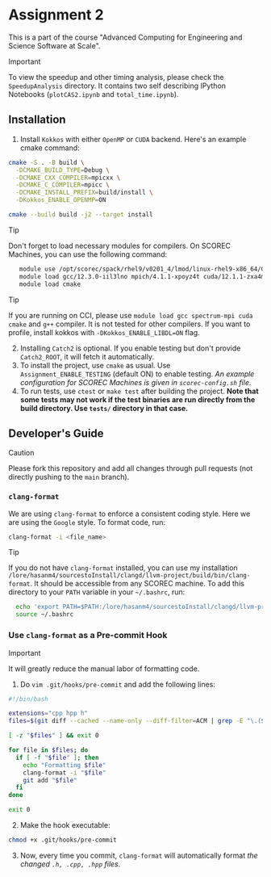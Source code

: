 # Assignment 2
This is a part of the course "Advanced Computing for Engineering and Science Software at Scale".

> [!IMPORTANT]
> To view the speedup and other timing analysis, please check the `SpeedupAnalysis` directory. It contains two self describing IPython Notebooks (`plotCAS2.ipynb` and `total_time.ipynb`).

## Installation
1. Install `Kokkos` with either `OpenMP` or `CUDA` backend. Here's an example cmake command:
```bash
cmake -S . -B build \
  -DCMAKE_BUILD_TYPE=Debug \
  -DCMAKE_CXX_COMPILER=mpicxx \
  -DCMAKE_C_COMPILER=mpicc \
  -DCMAKE_INSTALL_PREFIX=build/install \
  -DKokkos_ENABLE_OPENMP=ON

cmake --build build -j2 --target install
```
> [!TIP]
> Don't forget to load necessary modules for compilers. On SCOREC Machines, you can use the following command:
```bash
   module use /opt/scorec/spack/rhel9/v0201_4/lmod/linux-rhel9-x86_64/Core/
   module load gcc/12.3.0-iil3lno mpich/4.1.1-xpoyz4t cuda/12.1.1-zxa4msk
   module load cmake
```

> [!TIP]
> If you are running on CCI, please use `module load gcc spectrum-mpi cuda cmake` and `g++` compiler. It is not tested for other compilers. If you want to profile, install kokkos with `-DKokkos_ENABLE_LIBDL=ON` flag.

2. Installing `Catch2` is optional. If you enable testing but don't provide `Catch2_ROOT`, it will fetch it automatically.
3. To install the project, use `cmake` as usual. Use `Assignment_ENABLE_TESTING` (default ON) to enable testing. *An example configuration for SCOREC Machines is given in `scorec-config.sh` file.*
4. To run tests, use `ctest` or `make test` after building the project. **Note that some tests may not work if the test binaries are run directly from the build directory. Use `tests/` directory in that case.**


## Developer's Guide
> [!CAUTION]
> Please fork this repository and add all changes through pull requests (not directly pushing to the `main` branch).
### `clang-format`
We are using `clang-format` to enforce a consistent coding style.
Here we are using the `Google` style. To format code, run:
```bash
clang-format -i <file_name>
```
> [!TIP]
> If you do not have `clang-format` installed, you can use my installation `/lore/hasanm4/sourcestoInstall/clangd/llvm-project/build/bin/clang-format`. It should be accessible from any SCOREC machine.
> To add this directory to your `PATH` variable in your `~/.bashrc`, run:
```bash
  echo 'export PATH=$PATH:/lore/hasanm4/sourcestoInstall/clangd/llvm-project/build/bin' >> ~/.bashrc
  source ~/.bashrc
```

### Use `clang-format` as a Pre-commit Hook
> [!IMPORTANT]
> It will greatly reduce the manual labor of formatting code.

1. Do `vim .git/hooks/pre-commit` and add the following lines:
```bash
#!/bin/bash

extensions="cpp hpp h"
files=$(git diff --cached --name-only --diff-filter=ACM | grep -E "\.(${extensions// /|})$")

[ -z "$files" ] && exit 0

for file in $files; do
  if [ -f "$file" ]; then
    echo "Formatting $file"
    clang-format -i "$file"
    git add "$file"
  fi
done

exit 0
```
2. Make the hook executable:
```bash
chmod +x .git/hooks/pre-commit
```
3. Now, every time you commit, `clang-format` will automatically format *the changed `.h, .cpp, .hpp` files*.
